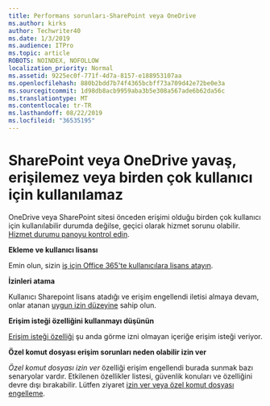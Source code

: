 ```yaml
---
title: Performans sorunları-SharePoint veya OneDrive
ms.author: kirks
author: Techwriter40
ms.date: 1/3/2019
ms.audience: ITPro
ms.topic: article
ROBOTS: NOINDEX, NOFOLLOW
localization_priority: Normal
ms.assetid: 9225ec0f-771f-4d7a-8157-e188953107aa
ms.openlocfilehash: 880b2bdd7b74f4365bcbff73a709d42e72be0e3a
ms.sourcegitcommit: 1d98db8acb9959aba3b5e308a567ade6b62da56c
ms.translationtype: MT
ms.contentlocale: tr-TR
ms.lasthandoff: 08/22/2019
ms.locfileid: "36535195"
---
```

# <a name="sharepoint-or-onedrive-slow-inaccessible-or-unavailable-for-multiple-users"></a>SharePoint veya OneDrive yavaş, erişilemez veya birden çok kullanıcı için kullanılamaz

OneDrive veya SharePoint sitesi önceden erişimi olduğu birden çok kullanıcı için kullanılabilir durumda değilse, geçici olarak hizmet sorunu olabilir. [Hizmet durumu panoyu kontrol edin](https://portal.office.com/adminportal/home#/servicehealth).

**Ekleme ve kullanıcı lisansı**

Emin olun, sizin [iş için Office 365'te kullanıcılara lisans atayın](https://docs.microsoft.com/office365/admin/subscriptions-and-billing/assign-licenses-to-users?view=o365-worldwide&amp;tabs=One).


**İzinleri atama**

Kullanıcı Sharepoint lisans atadığı ve erişim engellendi iletisi almaya devam, onlar atanan [uygun izin düzeyine](https://docs.microsoft.com/sharepoint/understanding-permission-levels) sahip olun.

**Erişim isteği özelliğini kullanmayı düşünün**

[Erişim isteği özelliği](https://support.office.com/article/Set-up-and-manage-access-requests-94B26E0B-2822-49D4-929A-8455698654B3) şu anda görme izni olmayan içeriğe erişim isteği veriyor.

**Özel komut dosyası erişim sorunları neden olabilir izin ver**

*Özel komut dosyası izin ver* özelliği erişim engellendi burada sunmak bazı senaryolar vardır. Etkilenen özellikler listesi, güvenlik konuları ve özelliğini devre dışı bırakabilir. Lütfen ziyaret [izin ver veya özel komut dosyası engelleme](https://docs.microsoft.com/sharepoint/allow-or-prevent-custom-script).

